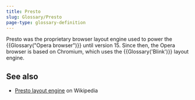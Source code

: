 ```yaml
---
title: Presto
slug: Glossary/Presto
page-type: glossary-definition
---
```


Presto was the proprietary browser layout engine used to power the {{Glossary("Opera browser")}} until version 15. Since then, the Opera browser is based on Chromium, which uses the {{Glossary('Blink')}} layout engine.

## See also

- [Presto layout engine](https://en.wikipedia.org/wiki/Presto_%28layout_engine%29) on Wikipedia
